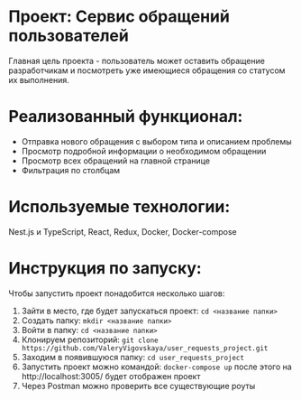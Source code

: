 
<h1> Проект: Сервис обращений пользователей </h1>

 Главная цель проекта - пользователь может оставить обращение разработчикам и посмотреть уже имеющиеся обращения со статусом их выполнения.

# Реализованный функционал:
<ul>
  <li>Отправка нового обращения с выбором типа и описанием проблемы</li>
  <li>Просмотр подробной информации о необходимом обращении</li>
  <li>Просмотр всех обращений на главной странице</li>
  <li>Фильтрация по столбцам</li>
</ul>

# Используемые технологии:
Nest.js и TypeScript, React, Redux, Docker, Docker-compose


# Инструкция по запуску:
Чтобы запустить проект понадобится несколько шагов:
1. Зайти в место, где будет запускаться проект: 
   `cd <название папки>`
2. Создать папку:
   `mkdir <название папки>`
3. Войти в папку:
   `cd <название папки>`
4. Клонируем репозиторий:
   `git clone https://github.com/ValeryVigovskaya/user_requests_project.git`
5. Заходим в появившуюся папку:
   `cd user_requests_project`
6. Запустить проект можно командой:
   `docker-compose up`
   после этого на http://localhost:3005/ будет отображен проект
7.  Через Postman можно проверить все существующие роуты